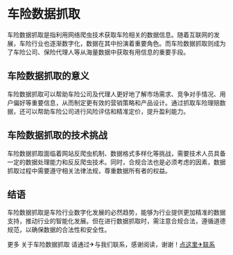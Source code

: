 # 车险数据抓取

车险数据抓取是指利用网络爬虫技术获取车险相关的数据信息。随着互联网的发展，车险行业也逐渐数字化，数据在其中扮演着重要角色。而车险数据抓取则成为了车险公司、保险代理人等从海量数据中获取有用信息的重要手段。

## 车险数据抓取的意义

车险数据抓取可以帮助车险公司及代理人更好地了解市场需求、竞争对手情况、用户偏好等重要信息，从而制定更有效的营销策略和产品设计。通过抓取车险理赔数据，还可以帮助车险公司进行风险评估和精准定价，提升盈利能力。

## 车险数据抓取的技术挑战

车险数据抓取面临着网站反爬虫机制、数据格式多样化等挑战，需要技术人员具备一定的数据处理能力和反反爬虫技术。同时，合规合法也是必须考虑的因素，数据抓取过程中需要遵守相关法律法规，尊重数据所有者的权益。

## 结语

车险数据抓取是车险行业数字化发展的必然趋势，能够为行业提供更加精准的数据支持，推动行业的智能化发展。但在进行数据抓取时，需注意合规合法，遵循道德规范，以确保数据的合法性和安全性。

更多 关于车险数据抓取 请通过✈与我们联系，感谢阅读，谢谢！[点这里✈联系](https://111.k02.cc)